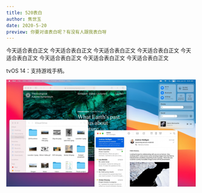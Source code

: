 ```yaml
---
title: 520表白
author: 焦世玉
date: 2020-5-20
preview: 你要对谁表白呢？有没有人跟我表白呀
---
```


今天适合表白正文
今天适合表白正文
今天适合表白正文
今天适合表白正文
今天适合表白正文
今天适合表白正文
今天适合表白正文
今天适合表白正文


tvOS 14：支持游戏手柄。

![Mac OS](img.png)
